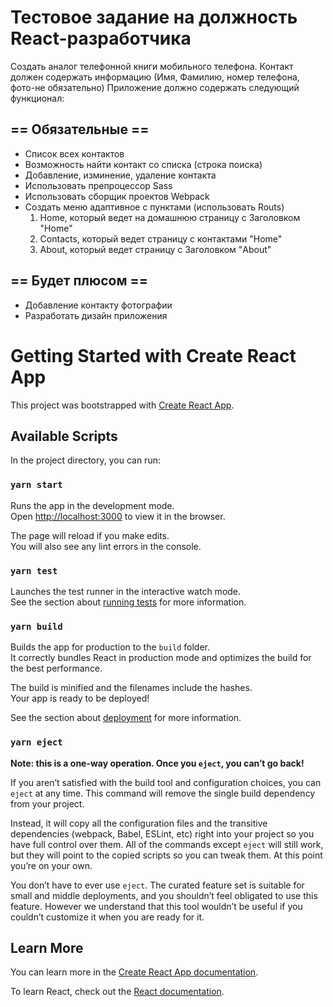 # Тестовое задание  на должность React-разработчика

Создать аналог телефонной книги мобильного телефона.
Контакт должен содержать информацию (Имя, Фамилию, номер телефона, фото-не обязательно)
Приложение должно содержать следующий функционал:
 
## == Обязательные ==
 - Список всех контактов
 - Возможность найти контакт со списка (строка поиска)
 - Добавление, изминение, удаление контакта 
- Использовать препроцессор Sass
 - Использовать сборщик проектов Webpack
 - Создать меню адаптивное с пунктами (использовать Routs)
     1. Home, который ведет на домашнюю страницу с Заголовком "Home"
     2. Contacts, который ведет страницу с контактами "Home"
     3. About, который ведет страницу с Заголовком "About"


 ## == Будет плюсом ==
 - Добавление контакту фотографии
 - Разработать дизайн приложения




# Getting Started with Create React App

This project was bootstrapped with [Create React App](https://github.com/facebook/create-react-app).

## Available Scripts

In the project directory, you can run:

### `yarn start`

Runs the app in the development mode.\
Open [http://localhost:3000](http://localhost:3000) to view it in the browser.

The page will reload if you make edits.\
You will also see any lint errors in the console.

### `yarn test`

Launches the test runner in the interactive watch mode.\
See the section about [running tests](https://facebook.github.io/create-react-app/docs/running-tests) for more information.

### `yarn build`

Builds the app for production to the `build` folder.\
It correctly bundles React in production mode and optimizes the build for the best performance.

The build is minified and the filenames include the hashes.\
Your app is ready to be deployed!

See the section about [deployment](https://facebook.github.io/create-react-app/docs/deployment) for more information.

### `yarn eject`

**Note: this is a one-way operation. Once you `eject`, you can’t go back!**

If you aren’t satisfied with the build tool and configuration choices, you can `eject` at any time. This command will remove the single build dependency from your project.

Instead, it will copy all the configuration files and the transitive dependencies (webpack, Babel, ESLint, etc) right into your project so you have full control over them. All of the commands except `eject` will still work, but they will point to the copied scripts so you can tweak them. At this point you’re on your own.

You don’t have to ever use `eject`. The curated feature set is suitable for small and middle deployments, and you shouldn’t feel obligated to use this feature. However we understand that this tool wouldn’t be useful if you couldn’t customize it when you are ready for it.

## Learn More

You can learn more in the [Create React App documentation](https://facebook.github.io/create-react-app/docs/getting-started).

To learn React, check out the [React documentation](https://reactjs.org/).
